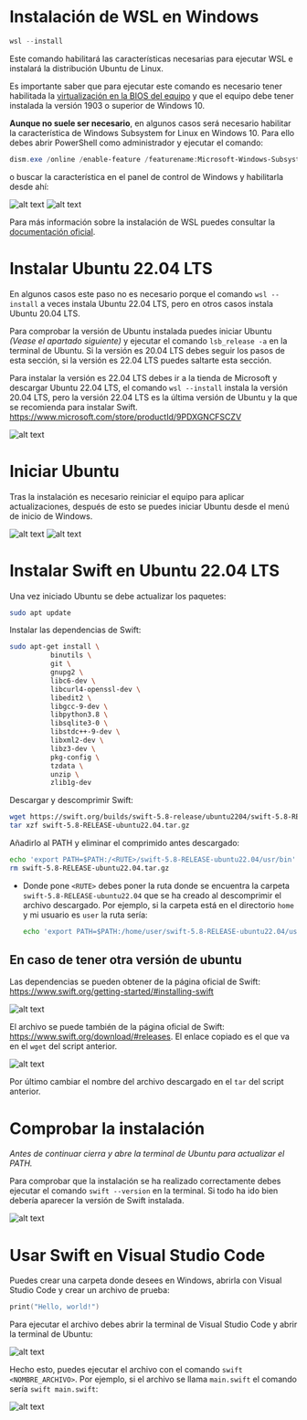 # Instalación de WSL en Windows
```PowerShell
wsl --install
```

Este comando habilitará las características necesarias para ejecutar WSL e instalará la distribución Ubuntu de Linux.

Es importante saber que para ejecutar este comando es necesario tener habilitada la [virtualización en la BIOS del equipo](https://youtu.be/zDKlht-4L2U) y que el equipo debe tener instalada la versión 1903 o superior de Windows 10.

**Aunque no suele ser necesario**, en algunos casos será necesario habilitar la característica de Windows Subsystem for Linux en Windows 10. Para ello debes abrir PowerShell como administrador y ejecutar el comando:
```powershell
dism.exe /online /enable-feature /featurename:Microsoft-Windows-Subsystem-Linux /all /norestart
```
 o buscar la característica en el panel de control de Windows y habilitarla desde ahí:

![alt text](imgs/9.png)
![alt text](imgs/10.png)

Para más información sobre la instalación de WSL puedes consultar la [documentación oficial](https://docs.microsoft.com/es-es/windows/wsl/install-win10).

# Instalar Ubuntu 22.04 LTS
En algunos casos este paso no es necesario porque el comando `wsl --install` a veces instala Ubuntu 22.04 LTS, pero en otros casos instala Ubuntu 20.04 LTS.

Para comprobar la versión de Ubuntu instalada puedes iniciar Ubuntu *(Vease el apartado siguiente)* y ejecutar el comando `lsb_release -a` en la terminal de Ubuntu. Si la versión es 20.04 LTS debes seguir los pasos de esta sección, si la versión es 22.04 LTS puedes saltarte esta sección.

Para instalar la versión es 22.04 LTS debes ir a la tienda de Microsoft y descargar Ubuntu 22.04 LTS, el comando `wsl --install` instala la versión 20.04 LTS, pero la versión 22.04 LTS es la última versión de Ubuntu y la que se recomienda para instalar Swift.
https://www.microsoft.com/store/productId/9PDXGNCFSCZV

![alt text](imgs/3.png)

# Iniciar Ubuntu
Tras la instalación es necesario reiniciar el equipo para aplicar actualizaciones, después de esto se puedes iniciar Ubuntu desde el menú de inicio de Windows.

![alt text](imgs/1.png)
![alt text](imgs/2.png)

# Instalar Swift en Ubuntu 22.04 LTS
Una vez iniciado Ubuntu se debe actualizar los paquetes:

```bash
sudo apt update
```

Instalar las dependencias de Swift:

```bash
sudo apt-get install \
          binutils \
          git \
          gnupg2 \
          libc6-dev \
          libcurl4-openssl-dev \
          libedit2 \
          libgcc-9-dev \
          libpython3.8 \
          libsqlite3-0 \
          libstdc++-9-dev \
          libxml2-dev \
          libz3-dev \
          pkg-config \
          tzdata \
          unzip \
          zlib1g-dev
```

Descargar y descomprimir Swift:
```bash
wget https://swift.org/builds/swift-5.8-release/ubuntu2204/swift-5.8-RELEASE/swift-5.8-RELEASE-ubuntu22.04.tar.gz
tar xzf swift-5.8-RELEASE-ubuntu22.04.tar.gz
```

Añadirlo al PATH y eliminar el comprimido antes descargado:
```bash
echo 'export PATH=$PATH:/<RUTE>/swift-5.8-RELEASE-ubuntu22.04/usr/bin' >> ~/.bashrc
rm swift-5.8-RELEASE-ubuntu22.04.tar.gz
```
* Donde pone `<RUTE>` debes poner la ruta donde se encuentra la carpeta `swift-5.8-RELEASE-ubuntu22.04` que se ha creado al descomprimir el archivo descargado. Por ejemplo, si la carpeta está en el directorio `home` y mi usuario es `user` la ruta sería:

    ```bash
    echo 'export PATH=$PATH:/home/user/swift-5.8-RELEASE-ubuntu22.04/usr/bin' >> ~/.bashrc
    ```

## En caso de tener otra versión de ubuntu
Las dependencias se pueden obtener de la página oficial de Swift: https://www.swift.org/getting-started/#installing-swift

![alt text](imgs/4.png)

El archivo se puede también de la página oficial de Swift: https://www.swift.org/download/#releases. El enlace copiado es el que va en el `wget` del script anterior.

![alt text](imgs/5.png)

Por último cambiar el nombre del archivo descargado en el `tar` del script anterior.

# Comprobar la instalación
*Antes de continuar cierra y abre la terminal de Ubuntu para actualizar el PATH.*

Para comprobar que la instalación se ha realizado correctamente debes ejecutar el comando `swift --version` en la terminal. Si todo ha ido bien debería aparecer la versión de Swift instalada.

![alt text](imgs/6.png)

# Usar Swift en Visual Studio Code
Puedes crear una carpeta donde desees en Windows, abrirla con Visual Studio Code y crear un archivo de prueba:

```swift
print("Hello, world!")
```

Para ejecutar el archivo debes abrir la terminal de Visual Studio Code y abrir la terminal de Ubuntu:

![alt text](imgs/7.png)

Hecho esto, puedes ejecutar el archivo con el comando `swift <NOMBRE_ARCHIVO>`. Por ejemplo, si el archivo se llama `main.swift` el comando sería `swift main.swift`:

![alt text](imgs/8.png)
